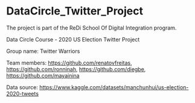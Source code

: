 # DataCircle_Twitter_Project
The project is part of the ReDi School Of Digital Integration program.

Data Circle Course - 2020 US Election Twitter Project

Group name: Twitter Warriors

Team members: https://github.com/renatovfreitas, https://github.com/ronninah, https://github.com/diegbe, https://github.com/mayainina

Data source: https://www.kaggle.com/datasets/manchunhui/us-election-2020-tweets

